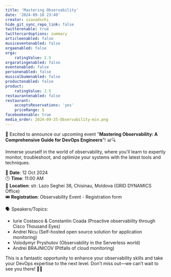 ```yaml
---
title: 'Mastering Observability'
date: '2024-09-18 23:40'
creator: szavadschi
hide_git_sync_repo_link: false
twitterenable: true
twittercardoptions: summary
articleenabled: false
musiceventenabled: false
orgaenabled: false
orga:
    ratingValue: 2.5
orgaratingenabled: false
eventenabled: false
personenabled: false
musicalbumenabled: false
productenabled: false
product:
    ratingValue: 2.5
restaurantenabled: false
restaurant:
    acceptsReservations: 'yes'
    priceRange: $
facebookenable: true
media_order: 2024-09-25-Observability-min.png
---
```


🚀 Excited to announce our upcoming event "**Mastering Observability: A Comprehensive Guide for DevOps Engineers**"! 📊🔍

Immerse yourself in the world of observability, where you'll learn to expertly monitor, troubleshoot, and optimize your systems with the latest tools and techniques.

📅 **Date**: 12 Oct 2024  
🕒 **Time**: 11:00 AM  
📍 **Location**: str. Lazo Seghei 38, Chisinau, Moldova (GRID DYNAMICS Office)  
🎟️ **Registration**: Observability Event - Registration form

🗣 Speakers/Topics:

* Iurie Costasco & Constantin Coada (Proactive observability through Cisco Thousand Eyes)
* Andrei Nicu (Self-hosted open source solution for application monitoring)
* Volodymyr Pryshutov (Observability in the Serverless world)
* Andrei BRAJNICOV (Pitfalls of cloud monitoring)

This is a fantastic opportunity to enhance your observability skills and take your DevOps expertise to the next level. Don’t miss out—we can’t wait to see you there! 🙌💡